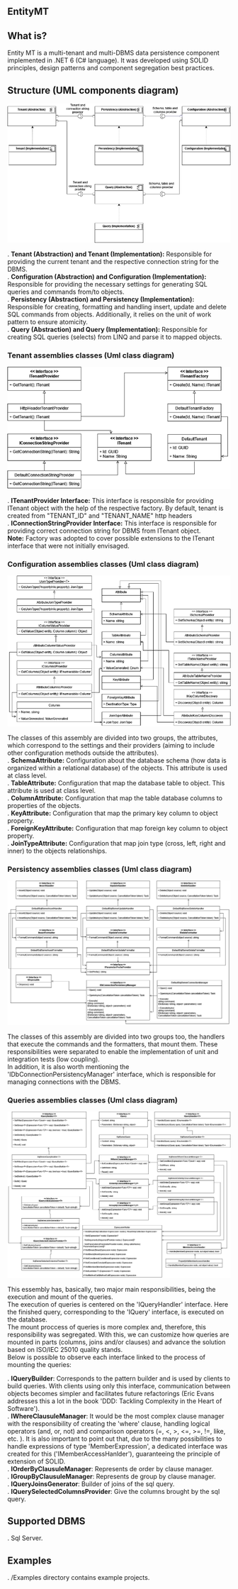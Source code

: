 ## EntityMT

## What is?

Entity MT is a multi-tenant and multi-DBMS data persistence component implemented in .NET 6 (C# language). It was developed using SOLID principles, design patterns and component segregation best practices.

## Structure (UML components diagram)

![Alt text](./Uml/components.png)

. __Tenant (Abstraction) and Tenant (Implementation):__ Responsible for providing the current tenant and the respective connection string for the DBMS. <br/>
. __Configuration (Abstraction) and Configuration (Implementation):__ Responsible for providing the necessary settings for generating SQL queries and commands from/to objects.<br/>
. __Persistency (Abstraction) and Persistency (Implementation):__ Responsible for creating, formatting and handling insert, update and delete SQL commands from objects. Additionally, it relies on the unit of work pattern to ensure atomicity.<br/>
. __Query (Abstraction) and Query (Implementation):__ Responsible for creating SQL queries (selects) from LINQ and parse it to mapped objects.

### Tenant assemblies classes (Uml class diagram)
<p align="center"><img src="./Uml/class_tenants.png"/><p/>

. __ITenantProvider Interface:__ This interface is responsible for providing ITenant object with the help of the respective factory. By default, tenant is created from "TENANT_ID" and "TENANT_NAME" http headers<br/>
. __IConnectionStringProvider Interface:__ This interface is responsible for providing correct connection string for DBMS from ITenant object.<br/>
__Note:__ Factory was adopted to cover possible extensions to the ITenant interface that were not initially envisaged.

### Configuration assemblies classes (Uml class diagram)
<p align="center"><img src="./Uml/class_configuration.png"/><p/>

The classes of this assembly are divided into two groups, the attributes, which correspond to the settings and their providers (aiming to include other configuration methods outside the attributes).<br/>
. __SchemaAttribute:__ Configuration about the database schema (how data is organized within a relational database) of the objects. This attribute is used at class level.<br/>
. __TableAttribute:__ Configuration that map the database table to object. This attribute is used at class level.<br/>
. __ColumnAttribute:__ Configuration that map the table database columns to properties of the objects. <br/> 
. __KeyAttribute:__ Configuration that map the primary key column to object property. <br/>
. __ForeignKeyAttribute:__ Configuration that map foreign key column to object property. <br/>
. __JoinTypeAttribute:__ Configuration that map join type (cross, left, right and inner) to the objects relationships.

### Persistency assemblies classes (Uml class diagram)
<p align="center"><img src="./Uml/class_persistency.png"/><p/>

The classes of this assembly are divided into two groups too, the handlers that execute the commands and the formatters, that mount them. These responsibilities were separated to enable the implementation of unit and integration tests (low coupling).<br/>
In addition, it is also worth mentioning the 'IDbConnectionPersistencyManager' interface, which is responsible for managing connections with the DBMS.

### Queries assemblies classes (Uml class diagram)
<p align="center"><img src="./Uml/class_queries.png"/></p>

This essembly has, basically, two major main responsibilities, being the execution and mount of the queries.<br/>
The execution of queries is centered on the 'IQueryHandler' interface. Here the finished query, corresponding to the 'IQuery' interface, is executed on the database.<br/>
The mount proccess of queries is more complex and, therefore, this responsibility was segregated. With this, we can customize how queries are mounted in parts (columns, joins and/or clauses) and advance the solution based on ISO/IEC 25010 quality stands.<br/>
Below is possible to observe each interface linked to the process of mounting the queries:<br/>

. __IQueryBuilder__: Corresponds to the pattern builder and is used by clients to build queries. With clients using only this interface, communication between objects becomes simpler and facilitates future refactorings (Eric Evans addresses this a lot in the book 'DDD: Tackling Complexity in the Heart of Software').<br/>
. __IWhereClausuleManager__: It would be the most complex clause manager with the responsibility of creating the 'where' clause, handling logical operators (and, or, not) and comparison operators (=, <, >, <=, >=, !=, like, etc. ). It is also important to point out that, due to the many possibilities to handle expressions of type 'MemberExpression', a dedicated interface was created for this ('IMemberAccessHanlder'), guaranteeing the principle of extension of SOLID.<br/>
. __IOrderByClausuleManager__: Represents de order by clause manager.<br/>
. __IGroupByClausuleManager__: Represents de group by clause manager.<br/>
. __IQueryJoinsGenerator__: Builder of joins of the sql query.<br/>
. __IQuerySelectedColumnsProvider__: Give the columns brought by the sql query.<br/>


## Supported DBMS

. Sql Server.


## Examples

. /Examples directory contains example projects.
